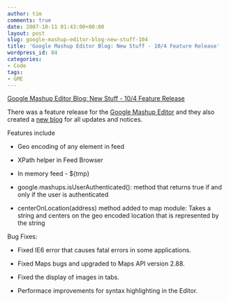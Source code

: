 ```yaml
---
author: tim
comments: true
date: 2007-10-11 01:43:00+00:00
layout: post
slug: google-mashup-editor-blog-new-stuff-104
title: 'Google Mashup Editor Blog: New Stuff - 10/4 Feature Release'
wordpress_id: 84
categories:
- Code
tags:
- GME
---
```


[Google Mashup Editor Blog: New Stuff - 10/4 Feature Release](http://googlemashupeditor.blogspot.com/2007/10/new-stuff-104-feature-release.html)
  
  


There was a feature release for the [Google Mashup Editor](http://editor.googlemashups.com) and they also created a [new blog](http://gmereleases.googlemashups.com) for all updates and notices.  
  


Features include


  * Geo encoding of any element in feed


  * XPath helper in Feed Browser


  * In memory feed - ${tmp}


  * google.mashups.isUserAuthenticated(): method that returns true if and only if the user is authenticated


  * centerOnLocation(address) method added to map module: Takes a string and centers on the geo encoded location that is represented by the string

Bug Fixes:

  * Fixed IE6 error that causes fatal errors in some applications.


  * Fixed Maps bugs and upgraded to Maps API version 2.88.


  * Fixed the display of images in tabs.


  * Performace improvements for syntax highlighting in the Editor.
